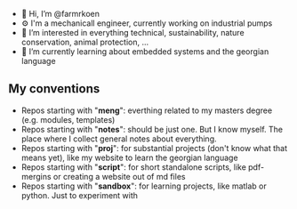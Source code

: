 - 👋 Hi, I’m @farmrkoen
- ⚙️ I'm a mechanicall engineer, currently working on industrial pumps
- 👀 I’m interested in everything technical, sustainability, nature conservation, animal protection, ...
- 🌱 I’m currently learning about embedded systems and the georgian language

## My conventions

- Repos starting with "**meng**": everthing related to my masters degree (e.g. modules, templates)
- Repos starting with "**notes**": should be just one. But I know myself. The place where I collect general notes about everything.
- Repos starting with "**proj**": for substantial projects (don't know what that means yet), like my website to learn the georgian language
- Repos starting with "**script**": for short standalone scripts, like pdf-mergins or creating a website out of md files
- Repos starting with "**sandbox**": for learning projects, like matlab or python. Just to experiment with

<!---
farmrkoen/farmrkoen is a ✨ special ✨ repository because its `README.md` (this file) appears on your GitHub profile.
You can click the Preview link to take a look at your changes.
--->
